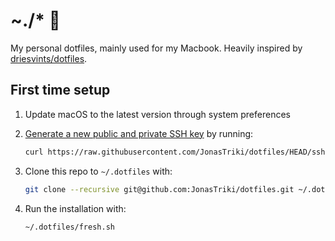 # ~./* :rocket:

My personal dotfiles, mainly used for my Macbook. Heavily inspired by [driesvints/dotfiles](https://github.com/driesvints/dotfiles).

## First time setup

1. Update macOS to the latest version through system preferences
2. [Generate a new public and private SSH key](https://docs.github.com/en/github/authenticating-to-github/generating-a-new-ssh-key-and-adding-it-to-the-ssh-agent) by running:

   ```zsh
   curl https://raw.githubusercontent.com/JonasTriki/dotfiles/HEAD/ssh.sh | sh -s "<your-email-address>"
   ```

3. Clone this repo to `~/.dotfiles` with:

    ```zsh
    git clone --recursive git@github.com:JonasTriki/dotfiles.git ~/.dotfiles
    ```

4. Run the installation with:

    ```zsh
    ~/.dotfiles/fresh.sh
    ```

